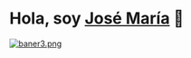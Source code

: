 <div aling="center">
<h1 aling="center">Hola, soy  <a href="https://www.linkedin.com/in/jos%C3%A9-mar%C3%ADa-asial-diaz-476b15247/">José María</a> 👋</h1>  

[![baner3.png](https://i.postimg.cc/5NVq7882/baner3.png)](https://postimg.cc/4nW9n78D)
  
</div>

<!--
**Indiodev73/Indiodev73** is a ✨ _special_ ✨ repository because its `README.md` (this file) appears on your GitHub profile.

Here are some ideas to get you started:

- 🔭 I’m currently working on ...
- 🌱 I’m currently learning ...
- 👯 I’m looking to collaborate on ...
- 🤔 I’m looking for help with ...
- 💬 Ask me about ...
- 📫 How to reach me: ...
- 😄 Pronouns: ...
- ⚡ Fun fact: ...
-->
